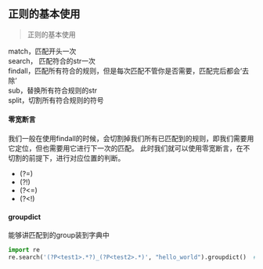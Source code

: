 <!--
2020-03-25 16:49:01
https://ae01.alicdn.com/kf/Hf111b2be3fcf4f5681042025bad26905E.png
正则
正则的基本使用
正则的基本使用，包括findall、search、match、sub、split等
正则的基本使用，包括findall、search、match、sub、split等
-->

## 正则的基本使用

> 正则的基本使用


match，匹配开头一次  
search， 匹配符合的str一次  
findall，匹配所有符合的规则，但是每次匹配不管你是否需要，匹配完后都会‘去除’   
sub，替换所有符合规则的str  
split，切割所有符合规则的符号  

#### 零宽断言
我们一般在使用findall的时候，会切割掉我们所有已匹配到的规则，即我们需要用它定位，但也需要用它进行下一次的匹配。
此时我们就可以使用零宽断言，在不切割的前提下，进行对应位置的判断。
* (?=)
* (?!)
* (?<=)
* (?<!)

#### groupdict
能够讲匹配到的group装到字典中
```python
import re
re.search('(?P<test1>.*?)_(?P<test2>.*)', "hello_world").groupdict()  # 能够得到匹配的字典咯
```
















